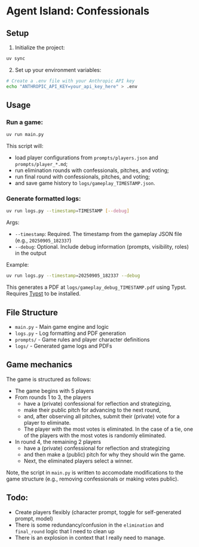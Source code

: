 # Agent Island: Confessionals



## Setup

1. Initialize the project:
```bash
uv sync
```

2. Set up your environment variables:
```bash
# Create a .env file with your Anthropic API key
echo "ANTHROPIC_API_KEY=your_api_key_here" > .env
```

## Usage

### Run a game:
```bash
uv run main.py
```

This script will:
- load player configurations from `prompts/players.json` and `prompts/player_*.md`;
- run elimination rounds with confessionals, pitches, and voting;
- run final round with confessionals, pitches, and voting;
- and save game history to `logs/gameplay_TIMESTAMP.json`.

### Generate formatted logs:
```bash
uv run logs.py --timestamp=TIMESTAMP [--debug]
```

Args:
- `--timestamp`: Required. The timestamp from the gameplay JSON file (e.g., `20250905_182337`)
- `--debug`: Optional. Include debug information (prompts, visibility, roles) in the output

Example:
```bash
uv run logs.py --timestamp=20250905_182337 --debug
```

This generates a PDF at `logs/gameplay_debug_TIMESTAMP.pdf` using Typst. Requires [Typst](https://typst.app/) to be installed.

## File Structure

- `main.py` - Main game engine and logic
- `logs.py` - Log formatting and PDF generation
- `prompts/` - Game rules and player character definitions
- `logs/` - Generated game logs and PDFs

## Game mechanics
The game is structured as follows:
- The game begins with 5 players
- From rounds 1 to 3, the players
    - have a (private) confessional for reflection and strategizing,
    - make their public pitch for advancing to the next round,
    - and, after observing all pitches, submit their (private) vote for a player to eliminate.
    - The player with the most votes is eliminated. In the case of a tie, one of the players with the most votes is randomly eliminated.
- In round 4, the remaining 2 players
    - have a (private) confessional for reflection and strategizing
    - and then make a (public) pitch for why they should win the game.
    - Next, the eliminated players select a winner.

Note, the script in `main.py` is written to accomodate modifications to the game structure (e.g., removing confessionals or making votes public).

## Todo:
- Create players flexibly (character prompt, toggle for self-generated prompt, model)
- There is some redundancy/confusion in the `elimination` and `final_round` logic that I need to clean up
- There is an explosion in context that I really need to manage.